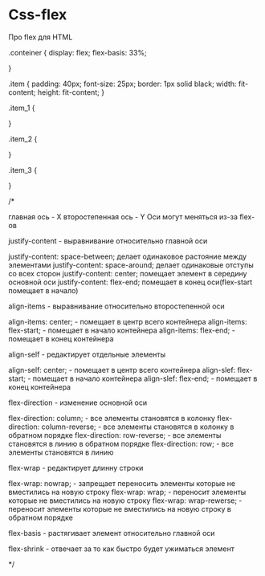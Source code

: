 # Css-flex
Про flex для HTML



 .conteiner 
{
    display: flex;
    flex-basis: 33%;
    
}

.item
{
    padding: 40px;
    font-size: 25px;
    border: 1px solid black;
    width: fit-content;
    height: fit-content;
}

.item_1
{
    
}

.item_2
{
    
}

.item_3
{
    
}


/* 

главная ось - Х
второстепенная ось - Y
Оси могут меняться из-за flex-ов 

justify-content - выравнивание относительно главной оси 

justify-content: space-between; делает одинаковое растояние между элементами
justify-content: space-around; делает одинаковые отступы со всех сторон
justify-content: center; помещает элемент в середину основной оси
justify-content: flex-end; помещает в конец оси(flex-start помещает в начало)


align-items - выравнивание относительно второстепенной оси

align-items: center; - помещает в центр всего контейнера
align-items: flex-start; - помещает в начало контейнера
align-items: flex-end; - помещает в конец контейнера

align-self - редактирует отдельные элементы

align-self: center; - помещает в центр всего контейнера
align-slef: flex-start; - помещает в начало контейнера
align-slef: flex-end; - помещает в конец контейнера



flex-direction - изменение основной оси

flex-direction: column; - все элементы становятся в колонку
flex-direction: column-reverse; - все элементы становятся в колонку в обратном порядке
flex-direction: row-reverse; - все элементы становятся в линию в обратном порядке
flex-direction: row; - все элементы становятся в линию

flex-wrap - редактирует длинну строки

flex-wrap: nowrap; - запрещает переносить элементы которые не вместились на новую строку
flex-wrap: wrap; - переносит элементы которые не вместились на новую строку 
flex-wrap: wrap-rewerse; - переносит элементы которые не вместились на новую строку в обратном порядке

flex-basis - растягивает элемент относительно главной оси

flex-shrink - отвечает за то как быстро будет ужиматься элемент

 */
